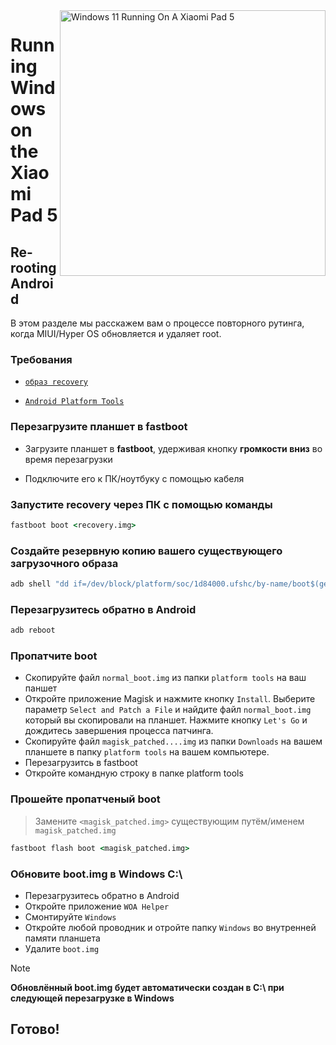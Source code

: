 <img align="right" src="https://raw.githubusercontent.com/erdilS/Port-Windows-11-Xiaomi-Pad-5/main/nabu.png" width="425" alt="Windows 11 Running On A Xiaomi Pad 5">

# Running Windows on the Xiaomi Pad 5

## Re-rooting Android
В этом разделе мы расскажем вам о процессе повторного рутинга, когда MIUI/Hyper OS обновляется и удаляет root.

### Требования
- [```образ recovery```](https://github.com/erdilS/Port-Windows-11-Xiaomi-Pad-5/releases/download/1.0/recovery.img)
  
- [```Android Platform Tools```](https://developer.android.com/studio/releases/platform-tools)

### Перезагрузите планшет в **fastboot**
- Загрузите планшет в **fastboot**, удерживая кнопку **громкости вниз** во время перезагрузки

- Подключите его к ПК/ноутбуку с помощью кабеля

### Запустите recovery через ПК с помощью команды
```cmd
fastboot boot <recovery.img>
```

### Создайте резервную копию вашего существующего загрузочного образа
```cmd
adb shell "dd if=/dev/block/platform/soc/1d84000.ufshc/by-name/boot$(getprop ro.boot.slot_suffix) of=/tmp/normal_boot.img" && adb pull /tmp/normal_boot.img
```

### Перезагрузитесь обратно в Android
```cmd
adb reboot
```

### Пропатчите boot 
- Скопируйте файл ```normal_boot.img``` из папки ```platform tools``` на ваш паншет 
- Откройте приложение Magisk и нажмите кнопку ```Install```. Выберите параметр ```Select and Patch a File``` и найдите файл ```normal_boot.img``` который вы скопировали на планшет. Нажмите кнопку ```Let's Go``` и дождитесь завершения процесса патчинга.
- Скопируйте файл ```magisk_patched....img``` из папки ```Downloads``` на вашем планшете в папку ```platform tools``` на вашем компьютере. 
- Перезагрузитсь в fastboot
- Откройте командную строку в папке platform tools 

### Прошейте пропатченый boot  
 > Замените `<magisk_patched.img>` существующим путём/именем ```magisk_patched.img```
```cmd
fastboot flash boot <magisk_patched.img>
```

### Обновите boot.img в Windows C:\
- Перезагрузитесь обратно в Android 
- Откройте приложение ```WOA Helper```
- Смонтируйте ```Windows```
- Откройте любой проводник и отройте папку ```Windows``` во внутренней памяти планшета
- Удалите ```boot.img```

> [!NOTE]
> **Обновлённый boot.img будет автоматически создан в C:\ при следующей перезагрузке в Windows**

## Готово!














